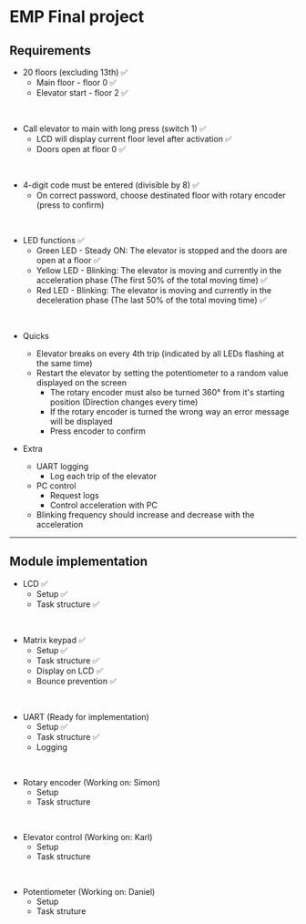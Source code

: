 # EMP Final project

## Requirements
- 20 floors (excluding 13th) ✅
    - Main floor - floor 0 ✅
    - Elevator start - floor 2 ✅

<br>

- Call elevator to main with long press (switch 1) ✅
    - LCD will display current floor level after activation ✅
    - Doors open at floor 0 ✅

<br>

- 4-digit code must be entered (divisible by 8) ✅
    - On correct password, choose destinated floor with rotary encoder (press to confirm)

<br>

- LED functions ✅
    - Green LED - Steady ON: The elevator is stopped and the doors are open at a floor ✅
    - Yellow LED - Blinking: The elevator is moving and currently in the acceleration phase (The first 50% of the total moving time) ✅
    - Red LED - Blinking: The elevator is moving and currently in the deceleration phase (The last 50% of the total moving time) ✅

<br>

- Quicks
  - Elevator breaks on every 4th trip (indicated by all LEDs flashing at the same time)
  - Restart the elevator by setting the potentiometer to a random value displayed on the screen
    - The rotary encoder must also be turned 360° from it's starting position (Direction changes every time)
    - If the rotary encoder is turned the wrong way an error message will be displayed
    - Press encoder to confirm

- Extra
  - UART logging
    - Log each trip of the elevator
  - PC control 
    - Request logs
    - Control acceleration with PC
  - Blinking frequency should increase and decrease with the acceleration
  
---

## Module implementation
- LCD :white_check_mark:
  - Setup :white_check_mark:
  - Task structure :white_check_mark:
<br>

- Matrix keypad :white_check_mark:
  - Setup :white_check_mark:
  - Task structure :white_check_mark:
  - Display on LCD :white_check_mark:
  - Bounce prevention :white_check_mark:
<br>

- UART (Ready for implementation)
  - Setup :white_check_mark:
  - Task structure :white_check_mark:
  - Logging 
<br>  

- Rotary encoder (Working on: Simon)
  - Setup
  - Task structure
<br>

- Elevator control (Working on: Karl)
  - Setup
  - Task structure
<br>  

- Potentiometer (Working on: Daniel)
  - Setup
  - Task struture

